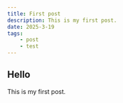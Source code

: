 ```yaml
---
title: First post
description: This is my first post.
date: 2025-3-19
tags:
    - post
    - test
---
```

## Hello

This is my first post.
